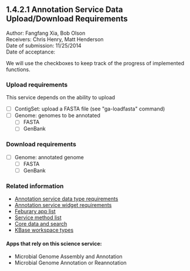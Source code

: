 1.4.2.1 Annotation Service Data Upload/Download Requirements
------------------------------------------------------------------------------

Author: Fangfang Xia, Bob Olson  
Receivers: Chris Henry, Matt Henderson  
Date of submission: 11/25/2014  
Date of acceptance:   

We will use the checkboxes to keep track of the progress of implemented functions.

### Upload requirements

This service depends on the ability to upload

- [ ] ContigSet: upload a FASTA file (see "ga-loadfasta" command)
- [ ] Genome: genomes to be annotated
  - [ ] FASTA
  - [ ] GenBank

### Download requirements

- [ ] Genome: annotated genome
  - [ ] FASTA
  - [ ] GenBank

### Related information

- [Annotation service data type requirements](https://github.com/levinas/WBS-Science-Service-Deliverables/blob/master/1.4.2.1-Annotation-Service-Data-Type-Requirements.md)
- [Annotation service widget requirements](https://github.com/levinas/WBS-Science-Service-Deliverables/blob/master/1.4.2.1-Annotation-Service-Widget-Requirements.md)
- [Feburary app list](https://docs.google.com/spreadsheets/d/1jIyMrAnG1GJP6i0qgFmah9cM51BpcpvC-SAmPaJArM4/edit#gid=0)
- [Service method list](https://docs.google.com/spreadsheets/d/1XeYR-ZFsldHVB7I8yPkP-aGPlzXqY7cU1gTArRXZs78/edit?usp=sharing)
- [Core data and search](https://docs.google.com/spreadsheets/d/1auAfLVc1ogs6SBOIAqCp6GG8gUr19b-gW2VqSBAA7jo/edit#gid=940808100)
- [KBase workspace types](http://narrative.kbase.us/functional-site/#/spec/storage/0)

#### Apps that rely on this science service:

- Microbial Genome Assembly and Annotation
- Microbial Genome Annotation or Reannotation

